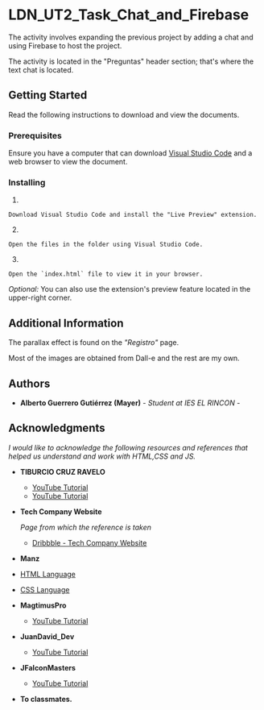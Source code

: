 # LDN_UT2_Task_Chat_and_Firebase
The activity involves expanding the previous project by adding a chat and using Firebase to host the project.

The activity is located in the "Preguntas" header section; that's where the text chat is located.
## Getting Started

Read the following instructions to download and view the documents.

### Prerequisites

Ensure you have a computer that can download [Visual Studio Code](https://code.visualstudio.com/) and a web browser to view the document.

### Installing



1.  

    Download Visual Studio Code and install the "Live Preview" extension.

2.  

    Open the files in the folder using Visual Studio Code.

3.  
  
    Open the `index.html` file to view it in your browser.

*Optional:* You can also use the extension's preview feature located in the upper-right corner.


## Additional Information

The parallax effect is found on the *"Registro"* page.

Most of the images are obtained from Dall-e and the rest are my own.

## Authors
  - **Alberto Guerrero Gutiérrez (Mayer)** - *Student at IES EL RINCON* -

## Acknowledgments

  *I would like to acknowledge the following resources and references that helped us understand and work with HTML,CSS and JS.*
  
- **TIBURCIO CRUZ RAVELO**
  - [YouTube Tutorial](https://www.youtube.com/watch?v=FWmIfIMWk04)
  - [YouTube Tutorial](https://www.youtube.com/watch?v=noVsVwBNi8c)

- **Tech Company Website** 

    *Page from which the reference is taken*

  - [Dribbble - Tech Company Website](https://dribbble.com/shots/20134794-Tech-Company-Website)

 - **Manz**
  - [HTML Language](https://lenguajehtml.com/)
  - [CSS Language](https://lenguajecss.com/)
- **MagtimusPro**
  - [YouTube Tutorial](https://www.youtube.com/watch?v=x99urG4tzCc&list=LL&index=8)
- **JuanDavid_Dev**
  - [YouTube Tutorial](https://www.youtube.com/watch?v=M3zl6okKnuQ)
- **JFalconMasters**
  - [YouTube Tutorial](https://youtu.be/wu_M_V-Hehg?si=fb8oXsS5OYymecae)

-  **To classmates.**